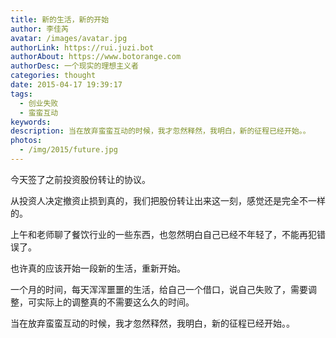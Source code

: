 ```yaml
---
title: 新的生活，新的开始
author: 李佳芮
avatar: /images/avatar.jpg
authorLink: https://rui.juzi.bot
authorAbout: https://www.botorange.com
authorDesc: 一个现实的理想主义者
categories: thought
date: 2015-04-17 19:39:17
tags:
  - 创业失败
  - 蛮蛮互动
keywords:
description: 当在放弃蛮蛮互动的时候，我才忽然释然，我明白，新的征程已经开始。。
photos:
  - /img/2015/future.jpg
---
```


今天签了之前投资股份转让的协议。       

从投资人决定撤资止损到真的，我们把股份转让出来这一刻，感觉还是完全不一样的。       

上午和老师聊了餐饮行业的一些东西，也忽然明白自己已经不年轻了，不能再犯错误了。       

也许真的应该开始一段新的生活，重新开始。       

一个月的时间，每天浑浑噩噩的生活，给自己一个借口，说自己失败了，需要调整，可实际上的调整真的不需要这么久的时间。       

当在放弃蛮蛮互动的时候，我才忽然释然，我明白，新的征程已经开始。。       